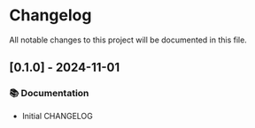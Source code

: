 # Changelog

All notable changes to this project will be documented in this file.

## [0.1.0] - 2024-11-01

### 📚 Documentation

- Initial CHANGELOG

<!-- generated by git-cliff -->
